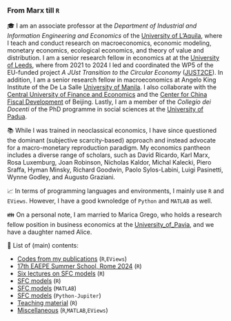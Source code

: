 ### From Marx till `R`

🎓 I am an associate professor at the *Department of Industrial and Information Engineering and Economics* of the [University of L’Aquila](https://ec.univaq.it/index.php?id=veronesepassarella), where I teach and conduct research on macroeconomics, economic modeling, monetary economics, ecological economics, and theory of value and distribution. I am a senior research fellow in economics at at the [University of Leeds](https://business.leeds.ac.uk/divisions-economics/staff/145/marco-veronese-passarella), where from 2021 to 2024 I led and coordinated the WP5 of the EU-funded project *A JUst Transition to the Circular Economy* ([JUST2CE](https://www.youtube.com/watch?v=GffG1JgjRxU)). In addition, I am a senior research fellow in macroeconomics at Angelo King Institute of the De La Salle [University of Manila](https://www.dlsu-aki.com/research-fellows-and-staff.html). I also collaborate with the [Central University of Finance and Economics](https://www.cufe.edu.cn/) and the [Center for China Fiscal Development](http://icfd.cufe.edu.cn/English/index.aspx) of  Beijing. Lastly, I am a member of the *Collegio dei Docenti* of the PhD programme in social sciences at the [University of Padua](https://www.unipd.it/dottoratoscheda/social-sciences). 

📚 While I was trained in neoclassical economics, I have since questioned the dominant (subjective scarcity-based) approach and instead advocate for a macro-monetary reproduction paradigm. My economics pantheon includes a diverse range of scholars, such as David Ricardo, Karl Marx, Rosa Luxemburg, Joan Robinson, Nicholas Kaldor, Michal Kalecki, Piero Sraffa, Hyman Minsky, Richard Goodwin, Paolo Sylos-Labini, Luigi Pasinetti, Wynne Godley, and Augusto Graziani.

:chart_with_upwards_trend: In terms of programming languages and environments, I mainly use `R` and `EViews`. However, I have a good kwnoledge of `Python` and `MATLAB` as well.

:family: On a personal note, I am married to Marica Grego, who holds a research fellow position in business economics at the [University_of_Pavia](https://unipv.unifind.cineca.it/individual?uri=http%3A%2F%2Firises.unipv.it%2Fresource%2Fperson%2F1195970), and we have a daughter named Alice.

💾 List of (main) contents:
- [Codes from my publications](https://github.com/marcoverpas/Other_codes_from_my_publications) (`R`,`EViews`)
- [17th EAEPE Summer School, Rome 2024](https://github.com/marcoverpas/EAEPE_summer_school_2024) (`R`)
- [Six lectures on SFC models](https://github.com/marcoverpas/Six_lectures_on_sfc_models) (`R`)
- [SFC models](https://github.com/marcoverpas/SFC-models-R) (`R`)
- [SFC models](https://github.com/marcoverpas/SFC-models-Matlab) (`MATLAB`)
- [SFC models](https://github.com/marcoverpas/SFC-models-Jupyter) (`Python-Jupiter`) 
- [Teaching material](https://github.com/marcoverpas/Teaching) (`R`)
- [Miscellaneous](https://github.com/marcoverpas/Other_codes) (`R`,`MATLAB`,`EViews`)
